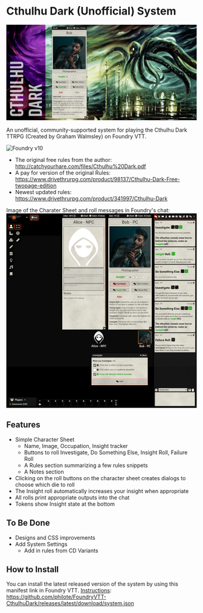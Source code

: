 # Cthulhu Dark (Unofficial) System

![Cover](cover.webp)

An unofficial, community-supported system for playing the Cthulhu Dark TTRPG (Created by Graham Walmsley) on Foundry VTT.

![Foundry v10](https://img.shields.io/badge/foundry-v10-green)

- The original free rules from the author: http://catchyourhare.com/files/Cthulhu%20Dark.pdf
- A pay for version of the original Rules: https://www.drivethrurpg.com/product/98137/Cthulhu-Dark-Free-twopage-edition
- Newest updated rules: https://www.drivethrurpg.com/product/341997/Cthulhu-Dark

Image of the Charater Sheet and roll messages in Foundry's chat:
![Screenshot](CD_screenshot.webp)

## Features

- Simple Character Sheet
  - Name, Image, Occupation, Insight tracker
  - Buttons to roll Investigate, Do Something Else, Insight Roll, Failure Roll
  - A Rules section summarizing a few rules snippets
  - A Notes section
- Clicking on the roll buttons on the character sheet creates dialogs to choose which die to roll
- The Insight roll automatically increases your insight when appropriate
- All rolls print appropriate outputs into the chat
- Tokens show Insight state at the bottom

## To Be Done

- Designs and CSS improvements
- Add System Settings
  - Add in rules from CD Variants

## How to Install

You can install the latest released version of the system by using this manifest link in Foundry VTT. [Instructions](https://foundryvtt.com/article/tutorial/): https://github.com/philote/FoundryVTT-CthulhuDark/releases/latest/download/system.json
